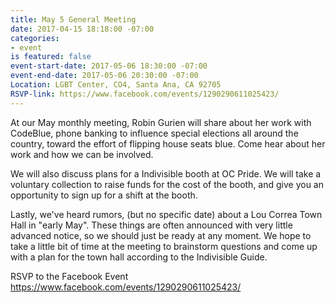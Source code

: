```yaml
---
title: May 5 General Meeting
date: 2017-04-15 18:18:00 -07:00
categories:
- event
is featured: false
event-start-date: 2017-05-06 18:30:00 -07:00
event-end-date: 2017-05-06 20:30:00 -07:00
Location: LGBT Center, CO4, Santa Ana, CA 92705
RSVP-link: https://www.facebook.com/events/1290290611025423/
---
```


At our May monthly meeting, Robin Gurien will share about her work with CodeBlue, phone banking to influence special elections all around the country, toward the effort of flipping house seats blue.  Come hear about her work and how we can be involved. 

We will also discuss plans for a Indivisible booth at OC Pride.  We will take a voluntary collection to raise funds for the cost of the booth, and give you an opportunity to sign up for a shift at the booth.

Lastly, we've heard rumors, (but no specific date) about a Lou Correa Town Hall in "early May".  These things are often announced with very little advanced notice, so we should just be ready at any moment. We hope to take a little bit of time at the meeting to brainstorm questions and come up with a plan for the town hall according to the Indivisible Guide.

RSVP to the Facebook Event https://www.facebook.com/events/1290290611025423/